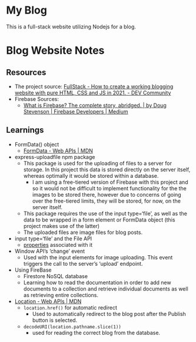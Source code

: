 # My Blog

This is a full-stack website utilizing Nodejs for a blog. 

# Blog Website Notes
## Resources
- The project source: [FullStack - How to create a working blogging website with pure HTML, CSS and JS in 2021. - DEV Community](https://dev.to/kunaal438/fullstack-how-to-create-a-working-blogging-website-with-pure-html-css-and-js-in-2021-9di)
- Firebase Sources:
	- [What is Firebase? The complete story, abridged. | by Doug Stevenson | Firebase Developers | Medium](https://medium.com/firebase-developers/what-is-firebase-the-complete-story-abridged-bcc730c5f2c0)

## Learnings
* FormData() object
	* [FormData - Web APIs | MDN](https://developer.mozilla.org/en-US/docs/Web/API/FormData)
* express-uploadfile npm package
	* This package is used for the uploading of files to a server for storage. In this project this data is stored directly on the server itself, whereas optimally it would be stored within a database. 
		* I am using a free-tiered version of Firebase with this project and so it would not be difficult to implement functionality for the the images to be stored there, however due to concerns of going over the free-tiered limits, they will be stored, for now, on the server itself.
	* This package requires the use of the input type=‘file’, as well as the data to be wrapped in a form element or FormData object (this project makes use of the latter)
	* The uploaded files are image files for blog posts. 
* input type=‘file’ and the File API
	* [properties](https://developer.mozilla.org/en-US/docs/Web/API/HTMLInputElement#properties_that_apply_only_to_elements_of_type_file) associated with it
* Window API’s ‘change’ event
	* Used with the input elements for image uploading. This event triggers the call to the server’s ‘upload’ endpoint.
* Using FireBase
	* Firestore NoSQL database
	* Learning how to read the documentation in order to add new documents to a collection and retrieve individual documents as well as retrieving entire collections.
* [Location - Web APIs | MDN](https://developer.mozilla.org/en-US/docs/Web/API/Location)
	* `location.href()` for automatic redirect
		* Used to automatically redirect to the blog post after the Publish button is selected.
	* `decodeURI(location.pathname.slice(1))`
		* used for reading the correct blog from the database. 